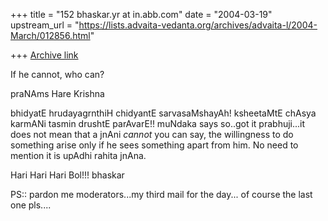 +++
title = "152 bhaskar.yr at in.abb.com"
date = "2004-03-19"
upstream_url = "https://lists.advaita-vedanta.org/archives/advaita-l/2004-March/012856.html"

+++
[Archive link](https://lists.advaita-vedanta.org/archives/advaita-l/2004-March/012856.html)


If he cannot, who can?

praNAms
Hare Krishna

bhidyatE hrudayagrnthiH chidyantE sarvasaMshayAh!  ksheetaMtE chAsya
karmANi tasmin drushtE parAvarE!!  muNdaka says so..got it prabhuji...it
does not mean that a jnAni *cannot*  you can say, the willingness to do
something arise only if he sees something apart from him.  No need to
mention it is upAdhi rahita jnAna.

Hari Hari Hari Bol!!!
bhaskar

PS:: pardon me moderators...my third mail for  the day... of course the
last one pls....




